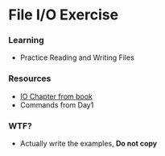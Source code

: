 # File I/O Exercise

### Learning

+ Practice Reading and Writing Files

### Resources

+ [IO Chapter from book](http://ruby.bastardsbook.com/chapters/io)
+ Commands from Day1

### WTF?

+ Actually write the examples, **Do not copy**
